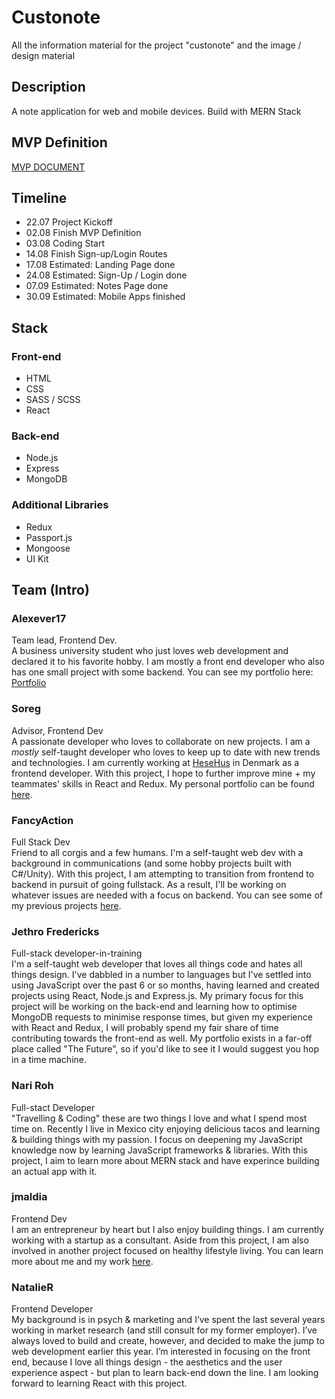 # Custonote

All the information material for the project "custonote" and the image / design material

## Description

A note application for web and mobile devices. Build with MERN Stack

## MVP Definition

[MVP DOCUMENT](https://github.com/custonote/custonote-info/blob/development/MVP-Definition.md)

## Timeline

- 22.07 Project Kickoff
- 02.08 Finish MVP Definition
- 03.08 Coding Start
- 14.08 Finish Sign-up/Login Routes
- 17.08 Estimated: Landing Page done
- 24.08 Estimated: Sign-Up / Login done
- 07.09 Estimated: Notes Page done
- 30.09 Estimated: Mobile Apps finished

## Stack

### Front-end

- HTML
- CSS
- SASS / SCSS
- React

### Back-end

- Node.js
- Express
- MongoDB

### Additional Libraries

- Redux
- Passport.js
- Mongoose
- UI Kit

## Team (Intro)

### Alexever17

Team lead, Frontend Dev.<br>
A business university student who just loves web development and declared it to his favorite hobby. I am mostly a front end developer who also has one small project with some backend. You can see my portfolio here: [Portfolio](https://malakhov.work)

### Soreg

Advisor, Frontend Dev<br>
A passionate developer who loves to collaborate on new projects. I am a _mostly_ self-taught developer who loves to keep up to date with new trends and technologies. I am currently working at [HeseHus](https://www.hesehus.com/) in Denmark as a frontend developer. With this project, I hope to further improve mine + my teammates' skills in React and Redux. My personal portfolio can be found [here](http://sorendev-sidescroll-test.herokuapp.com/).

### FancyAction

Full Stack Dev<br>
Friend to all corgis and a few humans. I'm a self-taught web dev with a background in communications (and some hobby projects built with C#/Unity). With this project, I am attempting to transition from frontend to backend in pursuit of going fullstack. As a result, I'll be working on whatever issues are needed with a focus on backend. You can see some of my previous projects [here](http://Allistair.net).

### Jethro Fredericks

Full-stack developer-in-training<br>
I'm a self-taught web developer that loves all things code and hates all things design. I've dabbled in a number to languages but I've settled into using JavaScript over the past 6 or so months, having learned and created projects using React, Node.js and Express.js. My primary focus for this project will be working on the back-end and learning how to optimise MongoDB requests to minimise response times, but given my experience with React and Redux, I will probably spend my fair share of time contributing towards the front-end as well. My portfolio exists in a far-off place called "The Future", so if you'd like to see it I would suggest you hop in a time machine.

### Nari Roh

Full-stact Developer <br>
"Travelling & Coding" these are two things I love and what I spend most time on. Recently I live in Mexico city enjoying delicious tacos and learning & building things with my passion. I focus on deepening my JavaScript knowledge now by learning JavaScript frameworks & libraries. With this project, I aim to learn more about MERN stack and have experince building an actual app with it. 

### jmaldia

Frontend Dev <br>
I am an entrepreneur by heart but I also enjoy building things. I am currently working with a startup as a consultant. Aside from this project, I am also involved in another project focused on healthy lifestyle living. You can learn more about me and my work [here](http://jonmaldia.com).

### NatalieR

Frontend Developer <br>
My background is in psych & marketing and I’ve spent the last several years  working in market research (and still consult for my former employer).  I’ve always loved to build and create, however, and decided to make the jump to web development earlier this year.  I’m interested in focusing on the front end, because I love all things design - the aesthetics and the user experience aspect - but plan to learn back-end down the line.  I am looking forward to learning React with this project.
